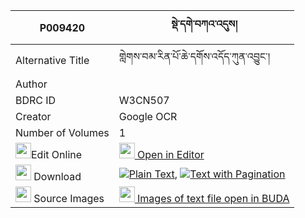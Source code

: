 |P009420|སྡེ་དགེ་བཀའ་འདུས། 
| --- | --- 
|Alternative Title |གླེགས་བམ་རིན་པོ་ཆེ་དགོས་འདོད་ཀུན་འབྱུང་།
|Author | 
|BDRC ID | W3CN507
|Creator | Google OCR
|Number of Volumes| 1
|<img width="25" src="https://img.icons8.com/color/25/000000/edit-property.png">Edit Online| [<img width="25" src="https://avatars.githubusercontent.com/u/45091458?s=200&v=4"> Open in Editor](http://editor.openpecha.org/P009420)
|<img width="25" src="https://img.icons8.com/fluent/48/000000/download-2.png"/>  Download | [![](https://img.icons8.com/color/20/000000/txt.png)Plain Text](https://github.com/Openpecha/P009420/releases/download/v1/derge_ka_du_plain_P009420.zip), [![](https://img.icons8.com/color/20/000000/txt.png)Text with Pagination](https://github.com/Openpecha/P009420/releases/download/v1/derge_ka_du_pages_P009420.zip)
|<img width="25" src="https://img.icons8.com/plasticine/100/000000/pictures-folder.png"/>  Source Images | [<img width="25" src="https://library.bdrc.io/icons/BUDA-small.svg"> Images of text file open in BUDA](https://library.bdrc.io/show/bdr:W3CN507)